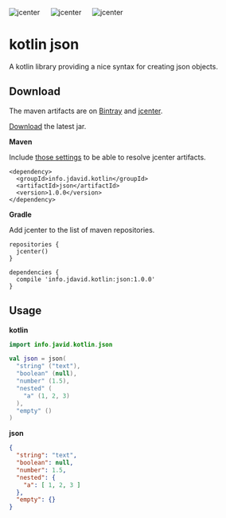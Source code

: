 ![jcenter](https://img.shields.io/badge/_jcenter_-_3.8.0.1-6688ff.png?style=flat) &#x2003; ![jcenter](https://img.shields.io/badge/_Tests_-_59/59-green.png?style=flat) &#x2003; ![jcenter](https://img.shields.io/badge/_Coverage_-_78%25-blue.png?style=flat)
# kotlin json
A kotlin library providing a nice syntax for creating json objects.

## Download ##

The maven artifacts are on [Bintray](https://bintray.com/programingjd/maven/info.jdavid.kotlin/view)
and [jcenter](https://bintray.com/search?query=info.jdavid.kotlin).

[Download](https://bintray.com/artifact/download/programingjd/maven/info/jdavid/kotlin/json/1.0.0/json-1.0.0.jar) the latest jar.

__Maven__

Include [those settings](https://bintray.com/repo/downloadMavenRepoSettingsFile/downloadSettings?repoPath=%2Fbintray%2Fjcenter)
 to be able to resolve jcenter artifacts.
```
<dependency>
  <groupId>info.jdavid.kotlin</groupId>
  <artifactId>json</artifactId>
  <version>1.0.0</version>
</dependency>
```
__Gradle__

Add jcenter to the list of maven repositories.
```
repositories {
  jcenter()
}
```
```
dependencies {
  compile 'info.jdavid.kotlin:json:1.0.0'
}
```

## Usage ##

__kotlin__
```kotlin
import info.javid.kotlin.json

val json = json(
  "string" ("text"),
  "boolean" (null),
  "number" (1.5),
  "nested" (
    "a" (1, 2, 3)
  ),
  "empty" ()
)
```
__json__
```json
{
  "string": "text",
  "boolean": null,
  "number": 1.5,
  "nested": {
    "a": [ 1, 2, 3 ]
  },
  "empty": {}
}

```
